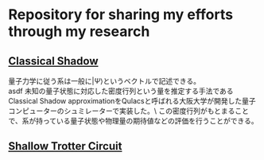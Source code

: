 # Repository for sharing my efforts through my research
## [Classical Shadow](/Classical%20Shadow)
量子力学に従う系は一般に$|\Psi\rangle$というベクトルで記述できる。  
asdf
未知の量子状態に対応した密度行列という量を推定する手法であるClassical Shadow approximationをQulacsと呼ばれる大阪大学が開発した量子コンピューターのシュミレーターで実装した。\\
この密度行列がもとまることで、系が持っている量子状態や物理量の期待値などの評価を行うことができる。
## [Shallow Trotter Circuit](/Shallow%20Trotter%20Circuit)
